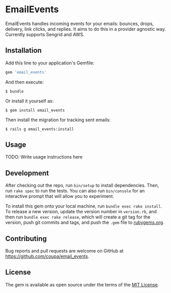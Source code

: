 # EmailEvents

EmailEvents handles incoming events for your emails: bounces, drops, delivery, link clicks, and replies. It aims to do
this in a provider agnostic way.  Currently supports Sengrid and AWS.


## Installation

Add this line to your application's Gemfile:

```ruby
gem 'email_events'
```

And then execute:

    $ bundle

Or install it yourself as:

    $ gem install email_events
    
Then install the migration for tracking sent emails:
    
    $ rails g email_events:install

## Usage

TODO: Write usage instructions here

## Development

After checking out the repo, run `bin/setup` to install dependencies. Then, run `rake spec` to run the tests. You can also run `bin/console` for an interactive prompt that will allow you to experiment.

To install this gem onto your local machine, run `bundle exec rake install`. To release a new version, update the version number in `version.rb`, and then run `bundle exec rake release`, which will create a git tag for the version, push git commits and tags, and push the `.gem` file to [rubygems.org](https://rubygems.org).

## Contributing

Bug reports and pull requests are welcome on GitHub at https://github.com/coupa/email_events.


## License

The gem is available as open source under the terms of the [MIT License](http://opensource.org/licenses/MIT).

